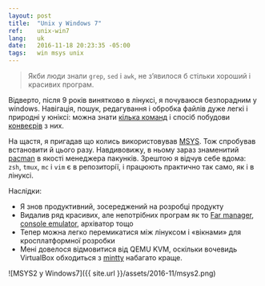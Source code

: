 ```yaml
---
layout: post
title:  "Unix у Windows 7"
ref:    unix-win7
lang:   uk
date:   2016-11-18 20:23:35 -05:00
tags:   win msys unix
---
```


> Якби люди знали `grep`, `sed` і `awk`, не з’явилося б стільки
> хороший і красивих програм.

Відверто, після 9 років винятково в лінуксі, я почуваюся безпорадним у windows.
Навігація, пошук, редагування і обробка файлів дуже легкі і природні у
юніксі: можна знати
[кілька команд](http://freeengineer.org/learnUNIXin10minutes.html) і спосіб
побудови [конвеєрів](https://en.wikipedia.org/wiki/Pipeline_(Unix)) з них.

На щастя, я пригадав що колись використовував
[MSYS](http://www.mingw.org/wiki/MSYS).
Тож спробував встановити й цього разу. Навдивовижу, в ньому зараз знаменитий
[pacman](https://wiki.archlinux.org/index.php/pacman) в якості менеджера пакунків.
Зрештою я відчув себе вдома: `zsh`, `tmux`, `mc` і `vim` є в репозиторії,
і працюють практично так само, як і в лінуксі.

Наслідки:

* Я знов продуктивний, зосереджений на розробці продукту
* Видалив ряд красивих, але непотрібних програм як то [Far
   manager](https://www.farmanager.com/), [console
   emulator](https://conemu.github.io/), архіватор тощо
* Тепер можна легко перемикатися між лінуксом і «вікнами» для кросплатформної
розробки
* Мені довелося відмовитися від QEMU KVM, оскільки вочевидь VirtualBox обходиться з
[mintty](https://mintty.github.io/) набагато краще.

![MSYS2 у Windows7]({{ site.url }}/assets/2016-11/msys2.png)
